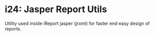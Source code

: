 # i24: Jasper Report Utils
Utility used inside iReport jasper (jrxml) for faster end easy design of reports.
